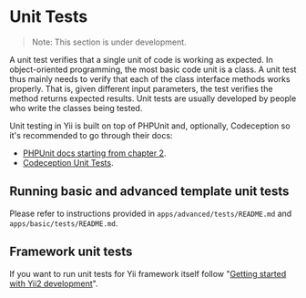 Unit Tests
==========

> Note: This section is under development.

A unit test verifies that a single unit of code is working as expected. In object-oriented programming, the most basic
code unit is a class. A unit test thus mainly needs to verify that each of the class interface methods works properly.
That is, given different input parameters, the test verifies the method returns expected results.
Unit tests are usually developed by people who write the classes being tested.

Unit testing in Yii is built on top of PHPUnit and, optionally, Codeception so it's recommended to go through their docs:

- [PHPUnit docs starting from chapter 2](http://phpunit.de/manual/current/en/writing-tests-for-phpunit.html).
- [Codeception Unit Tests](http://codeception.com/docs/05-UnitTests).

Running basic and advanced template unit tests
----------------------------------------------

Please refer to instructions provided in `apps/advanced/tests/README.md` and `apps/basic/tests/README.md`.

Framework unit tests
--------------------

If you want to run unit tests for Yii framework itself follow
"[Getting started with Yii2 development](https://github.com/yiisoft/yii2/blob/master/docs/internals/getting-started.md)".
